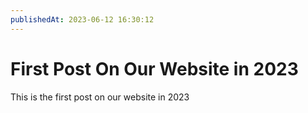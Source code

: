 ```yaml
---
publishedAt: 2023-06-12 16:30:12
---
```


# First Post On Our Website in 2023

This is the first post on our website in 2023
